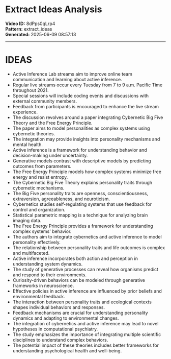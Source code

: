 # Extract Ideas Analysis

**Video ID:** 8dPps0qLrp4  
**Pattern:** extract_ideas  
**Generated:** 2025-06-09 08:57:13  

---

# IDEAS

- Active Inference Lab streams aim to improve online team communication and learning about active inference.
- Regular live streams occur every Tuesday from 7 to 9 a.m. Pacific Time throughout 2021.
- Special sessions will include coding events and discussions with external community members.
- Feedback from participants is encouraged to enhance the live stream experience.
- The discussion revolves around a paper integrating Cybernetic Big Five Theory and the Free Energy Principle.
- The paper aims to model personalities as complex systems using cybernetic theories.
- The integration may provide insights into personality mechanisms and mental health.
- Active inference is a framework for understanding behavior and decision-making under uncertainty.
- Generative models contrast with descriptive models by predicting outcomes from parameters.
- The Free Energy Principle models how complex systems minimize free energy and resist entropy.
- The Cybernetic Big Five Theory explains personality traits through cybernetic mechanisms.
- The Big Five personality traits are openness, conscientiousness, extraversion, agreeableness, and neuroticism.
- Cybernetics studies self-regulating systems that use feedback for control and organization.
- Statistical parametric mapping is a technique for analyzing brain imaging data.
- The Free Energy Principle provides a framework for understanding complex systems' behavior.
- The authors aim to integrate cybernetics and active inference to model personality effectively.
- The relationship between personality traits and life outcomes is complex and multifaceted.
- Active inference incorporates both action and perception in understanding system dynamics.
- The study of generative processes can reveal how organisms predict and respond to their environments.
- Curiosity-driven behaviors can be modeled through generative frameworks in neuroscience.
- Effective policies in active inference are influenced by prior beliefs and environmental feedback.
- The interaction between personality traits and ecological contexts shapes individual behaviors and responses.
- Feedback mechanisms are crucial for understanding personality dynamics and adapting to environmental changes.
- The integration of cybernetics and active inference may lead to novel hypotheses in computational psychiatry.
- The study emphasizes the importance of integrating multiple scientific disciplines to understand complex behaviors.
- The potential impact of these theories includes better frameworks for understanding psychological health and well-being.